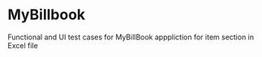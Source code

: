 # MyBillbook
Functional and UI test cases for MyBillBook apppliction for item section in Excel file
